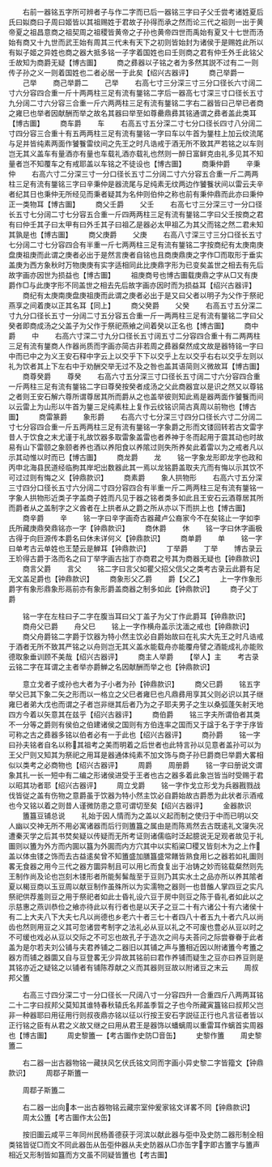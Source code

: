 <!-- { "loadSidebar": true } -->
　　右前一器铭五字所可辨者子与作二字而已后一器铭三字曰子父壬尝考诸姓夏后氏曰姒商曰子周曰姬皆以其祖赐姓于君故子孙得而承之然而论三代之祖则一出于黄帝夏之祖昌意商之祖契周之祖稷皆黄帝之子孙也黄帝四世而禹始有夏又十七世而汤始有商又十九世而武王始有周其三代未有天下之初则皆始封为诸侯于是赐姓此所以有姒子姬之异姓也商之器大抵多铭一子字着国姓也曰壬则商之君有仲壬外壬此铭父壬故知为商爵无疑【博古圗】
　　商之彞器以子铭之者为多然其説不过有二一则传子孙之义一则着国姓也二者必居一于此矣【绍兴古器评】
　　商己举爵一
　　己举
　　商己举爵二
　　己举
　　右高七寸三分深三寸三分口径长六寸阔二寸六分容四合重一斤十两两柱三足有流有鋬铭二字后一器高七寸深三寸口径长五寸九分阔二寸六分容三合重一斤六两两柱三足有流有鋬铭二字右二器皆曰己举已者商之雍巳也举者因献酬而举之故名其器曰举至如尊罍鼎彞其铭通谓之彞者盖此类耳【博古圗】
　　商车爵
　　车
　　右高五寸五分深二寸七分口径长四寸八分阔二寸四分容三合重十有五两两柱三足有流有鋬铭一字曰车以牛首为鋬柱上加云纹流尾与足并皆纯素两面作饕餮雷纹间之先王之时凡诰戒于酒无所不致其严若铭之以车则岂无其义盖车有量酒亦有量也车载礼酒亦载礼也然则一醉日富鲜克由礼多见其不知量者岂不知覆车之有戒耶盖以车铭之不徒设也【博古圗】
　　商秉仲爵
　　辛秉仲
　　右高六寸二分深三寸一分口径长五寸二分阔二寸六分容五合重一斤二两两柱三足有流有鋬铭三字曰辛秉仲是器流尾与足纯素无纹两边作饕餮状间以雷云夫辛者纪其日也秉仲无所经见而秉者疑其为名仲则伯仲之称也前有秉仲鼎而此亦曰秉仲正一类物耳【博古圗】
　　商父壬爵
　　父壬
　　右高七寸三分深三寸一分口径长五寸七分阔二寸七分容五合重一斤四两两柱三足有流有鋬铭二字曰父壬按商之君有曰仲壬其子曰太甲有曰外壬其子曰祖乙是器必太甲祖乙为其父而铭之然二君未知其孰是也【博古圗】
　　商父庚爵
　　父庚
　　右高八寸深三寸三分口径长五寸七分阔二寸七分容四合有半重一斤七两两柱三足有流有鋬铭二字按商纪有太庚南庚盘庚祖庚而此谓之庚者必出于是然言庚者自铭也且商庚鼎庚之字作□而取形于垂实盖庚为西方象秋时万物庚庚有实字适相同此比庚鼎字形为已变矣盖世之相去有先后故字画亦因世为损益也【博古圗】
　　祖庚商号也博古圗载庚鼎之字从□又有庚爵作□与此庚字形不同盖世之相去先后故字画亦因时而为损益耳【绍兴古器评】
　　商纪有太庚南庚盘庚祖庚而此谓之庚者必出于是又曰父者以明子为父作于祭祀燕享之间着庚以正其名耳【同上】
　　商父癸爵
　　父癸
　　右高五寸五分深二寸九分口径长五寸一分阔二寸五分容五合重一斤一两两柱三足有流有鋬铭二字曰父癸者即商成汤之父盖子为父作于祭祀燕飨之间着癸以正名也【博古圗】
　　商中爵
　　中
　　右高六寸深二寸九分口径长五寸阔五寸二分容四合重十有二两两柱三足有流有鋬商人作器尚质而字画亦简古非若周之彞器粲然成文故是器特铭一字曰中而已中之为义王安石释中字云上以交乎下下以交乎上左以交乎右右以交乎左则以礼为饮者其上下左右中于劝酬交举无过不及之咎也盖其语简则义微故耳【博古圗】
　　商尊癸爵
　　尊癸
　　右高六寸五分深三寸口径长五寸阔二寸六分容四合重一斤两柱三足有流有鋬铭二字曰尊癸按癸者成汤之父此商器宜以是识之然又以尊铭之者则王安石解六尊所谓尊居其所而爵从之也盖举彼则知此焉是器两面作饕餮而间以云雷上为山形以牛首为鋬三足纯素柱上复作云纹铭识简古真周以前物也【博古圗】
　　商雷篆爵
　　象形爵
　　右高六寸七分深三寸四分口径长六寸二分阔二寸七分容四合重一斤五两两柱三足有流有鋬铭一字象爵之形而文镂回转若古文雷字昔人于饮食之末尤谨于礼故饮器多取雷象盖雷也者养神于冬而起用于震其动也时故易有山下雷颐之象颐者养也酒以养阳食以养隂过则失所养矣此着雷以为之戒者凡以示其动惟以时而已【博古圗】
　　商龙爵
　　龙
　　铭一字象龙形即龙字也政和丙申北海县民道经临胊其岸圯出数器此其一焉以龙铭爵盖取夫亢而有悔以示其饮不可过过则有悔之义【钟鼎款识】
　　商素爵
　　象人拱物形
　　右高六寸五分深三寸四分口径长五寸六分阔二寸四分容四合有半重一斤二两两柱三足有流有鋬铭一字象人拱物形近类子字盖商子姓而凡见于器之铭者类多如此且王安石云酒尊居其所而爵者从之盖制字之义酋者在上拱者从之爵之所从亦以下而拱上也【博古圗】
　　商辛爵
　　辛
　　铭一字曰辛字画奇古器藏卢公裔家今不在矣铭止一字如李氏所藏庚鼎癸鼎铭亦一字【钟鼎款识】
　　商休爵
　　休
　　铭一字曰休字画极古得于向巨源传本爵名曰休未详何义【钟鼎款识】
　　商单爵
　　单
　　铭一字曰单考古云单姓也王楚云是觯耳【钟鼎款识】
　　丁举爵
　　丁举
　　博古录云王玠得古爵于洛而名之曰丁举字画古拙丁亦商君之号其为商器无疑也【钟鼎款识】
　　商言父爵
　　言父
　　铭二字曰言父如瞿父招父信父之类考古录云此爵有足无文盖足爵也【钟鼎款识】
　　商象形父乙爵
　　爵【父乙】
　　上一字作象形爵字有象形鼎象形鬲前亦有象形爵盖商器之制多如此【钟鼎款识】
　　商子父丁爵

　　铭一字在左柱曰子二字在腹当耳曰父丁盖子为父丁作此爵耳【钟鼎款识】
　　商舟父已爵
　　舟父巳
　　铭上一字作横舟盖示沈湎之戒也【钟鼎款识】
　　商父舟爵铭二字爵于饮器为特小然主饮必自爵始故曰在礼实大先王之时凡诰戒于酒者无所不致其严铭之以舟则岂无其义盖水能载舟亦能覆舟譬之酒能成礼亦能败德取象垂训顾不美哉【绍兴古器评】
　　商主人举爵
　　【举人】主
　　考古录云铭二字在耳谓之主者举亦爵觯之名因献酬而举之也【钟鼎款识】

　　意立戈者子或孙也大者为子小者为孙【钟鼎款识】
　　商父已爵
　　铭五字举父已其下象二矢之形而以一格立之父巳者雍巳也凡鼎彞用享其父则必识以其子继雍巳者弟大戊也而谓之子者岂非继其后者乃为之子耶夫男子之生以桑弧蓬矢射天地四方今着以矢意其在兹乎【绍兴古器评】
　　商伯爵
　　铭三字夫所谓伯者其类不一分等之爵则有侯伯之伯建诸侯之国则有方伯连率之国而又于諡于名于字于序皆可称之古之彞器多铭以伯者必有一于此也【绍兴古器评】
　　商孙爵
　　铭一字曰孙夫铭者自名以称其祖考之美而明着之后世者也此特言孙以见意者盖孙可以为王父尸则又知其为祭祀之用耳是器通体纯素不加文饰与商子孙巳爵商巳举爵大畧相似以类考之必商物也【绍兴古器评】
　　周爵
　　周册爵
　　铭一字曰册说文谓象其扎一长一短中有二编之形诸侯进受于王者也古之器多着此象岂皆当时受赐于君以昭其功者耶【绍兴古器评】
　　周立戈爵
　　铭一字作戈立形戈为兵器戡戮战伐皆従之盖有伤物之意爵虽于饮器为特小然主饮必自爵始故古爵悉为此状者示酒戒也今又铭以着之则昔人谨微防患之意可谓切至矣【绍兴古器评】
　　金器款识
　　簠簋豆铺总说
　　礼始于因人情而为之盖以义起而制之使归于中而已明以交人幽以交神无所不用必寓诸器而后行则簠簋之属由是而陈焉然去古既逺礼文寖失况遭秦灭学之后其书焚矣疑以传疑而无所考证则诸儒临时泛起臆说无足观者故见于礼圗则以簠为外方而内圎以簋为外圎而内方穴其中以实稻粱□稷又皆刻木为之上作盖以体虫镂之饰而去古益逺矣曾不知簠盛加膳簋盛常饍皆熟食用匕之器若如礼圗则畧无食器之用今三代之器方圜异制且可以用匕而食复出于冶铸之妙而铭载粲然则先王制作尚及论也岂刻木镂形者所能髣髴哉至于豆则乃其实水土之品亦所以养其隂者夏以楬豆商以玉豆周以献豆制作虽殊所以为实濡物之器则一也昔醢人掌四豆之实凡祭祀供荐羞则豆之用于祭祀者如此士昏礼设六豆于房中则豆之陈于昏礼者如此以之示慈惠之燕训恭俭之飨亦待此以有行者也是以天子之豆二十有六诸公十有六诸侯十有二上大夫八下大夫七凡以尚德也乡老六十者三七十者四八十者五九十者六凡以尚齿也然则用豆之义其可忽诸尝考制字之法礼必从豆以礼之不可废也豊必从豆以时之不可缓也戏必从豆以交际之不可忘也故孔子于造次之间与夫荅问之际尝眷眷于此者盖为是尔若夫刘公铺与夫君养铺之二器旧以其铺之声与簠相近因以附诸簠今考簠之器方而铺之器圜又自与豆登畧无少异故其铭前曰君作养铺而疑生之豆亦曰养豆则是其铭亦近之疑铭之以铺者有铺陈荐献之义而其器则豆故以附诸豆之末云
　　周叔邦父簠

　　右高三寸四分深二寸一分口径长一尺阔八寸一分容四升一合重四斤八两两耳铭二十二字曰叔邦父莫知其谁特春秋辕氏名邦盖季晢之子也今所藏寅簋铭曰叔邦父岂非一种器耶曰用征用行则叔夜鼎亦铭以征以行按王安石字説征正行也凡言征者皆以正行铭之臣有从君之义故又继之曰用从君王是器饰以蟠螭周以重雷耳作螭首实周器也【博古圗】
　　周史黎簠一【考古圗作史防□音缶】
　　史黎作簠
　　周史黎簠二

　　右二器一出古器物铭一藏扶风乞伏氏铭文同而字画小异史黎二字皆籀文【钟鼎款识】
　　周鄀子斯簠一

　　周鄀子斯簠二

　　右二器一出向本一出古器物铭云藏宗室仲爰家铭文详畧不同【钟鼎款识】
　　周太公簠【考古圗作太公缶】

　　按旧圗云咸平三年同州民杨善德获于河滨以献此器与弡中及史防二器形制全相类铭皆従□而文不同此器缶从缶弡仲器从夫史防器从□亦缶字字即古簠字与簠声相近又形制皆如簋而方文虽不同疑皆簠也【考古圗】
